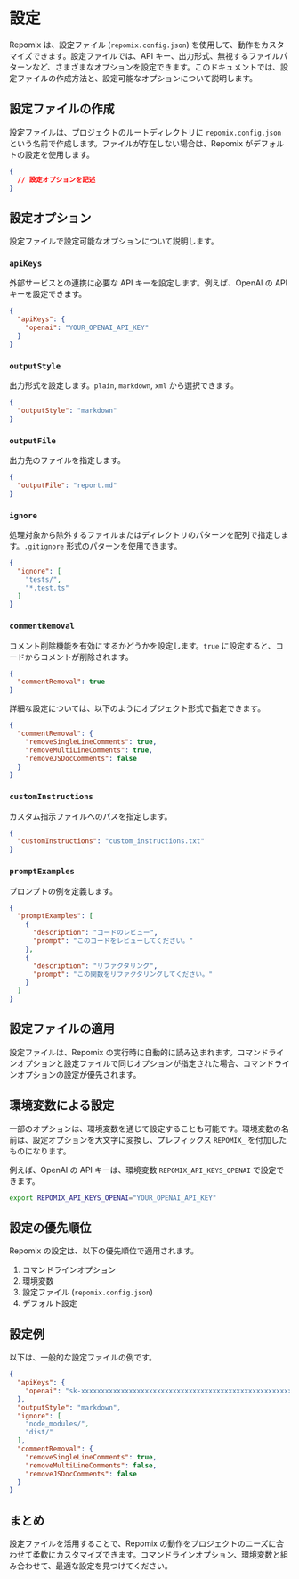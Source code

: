 # 設定

Repomix は、設定ファイル (`repomix.config.json`) を使用して、動作をカスタマイズできます。設定ファイルでは、API キー、出力形式、無視するファイルパターンなど、さまざまなオプションを設定できます。このドキュメントでは、設定ファイルの作成方法と、設定可能なオプションについて説明します。

## 設定ファイルの作成

設定ファイルは、プロジェクトのルートディレクトリに `repomix.config.json` という名前で作成します。ファイルが存在しない場合は、Repomix がデフォルトの設定を使用します。

```json
{
  // 設定オプションを記述
}
```

## 設定オプション

設定ファイルで設定可能なオプションについて説明します。

### `apiKeys`

外部サービスとの連携に必要な API キーを設定します。例えば、OpenAI の API キーを設定できます。

```json
{
  "apiKeys": {
    "openai": "YOUR_OPENAI_API_KEY"
  }
}
```

### `outputStyle`

出力形式を設定します。`plain`, `markdown`, `xml` から選択できます。

```json
{
  "outputStyle": "markdown"
}
```

### `outputFile`

出力先のファイルを指定します。

```json
{
  "outputFile": "report.md"
}
```

### `ignore`

処理対象から除外するファイルまたはディレクトリのパターンを配列で指定します。`.gitignore` 形式のパターンを使用できます。

```json
{
  "ignore": [
    "tests/",
    "*.test.ts"
  ]
}
```

### `commentRemoval`

コメント削除機能を有効にするかどうかを設定します。`true` に設定すると、コードからコメントが削除されます。

```json
{
  "commentRemoval": true
}
```

詳細な設定については、以下のようにオブジェクト形式で指定できます。

```json
{
  "commentRemoval": {
    "removeSingleLineComments": true,
    "removeMultiLineComments": true,
    "removeJSDocComments": false
  }
}
```

### `customInstructions`

カスタム指示ファイルへのパスを指定します。

```json
{
  "customInstructions": "custom_instructions.txt"
}
```

### `promptExamples`

プロンプトの例を定義します。

```json
{
  "promptExamples": [
    {
      "description": "コードのレビュー",
      "prompt": "このコードをレビューしてください。"
    },
    {
      "description": "リファクタリング",
      "prompt": "この関数をリファクタリングしてください。"
    }
  ]
}
```

## 設定ファイルの適用

設定ファイルは、Repomix の実行時に自動的に読み込まれます。コマンドラインオプションと設定ファイルで同じオプションが指定された場合、コマンドラインオプションの設定が優先されます。

## 環境変数による設定

一部のオプションは、環境変数を通じて設定することも可能です。環境変数の名前は、設定オプションを大文字に変換し、プレフィックス `REPOMIX_` を付加したものになります。

例えば、OpenAI の API キーは、環境変数 `REPOMIX_API_KEYS_OPENAI` で設定できます。

```bash
export REPOMIX_API_KEYS_OPENAI="YOUR_OPENAI_API_KEY"
```

## 設定の優先順位

Repomix の設定は、以下の優先順位で適用されます。

1. コマンドラインオプション
2. 環境変数
3. 設定ファイル (`repomix.config.json`)
4. デフォルト設定

## 設定例

以下は、一般的な設定ファイルの例です。

```json
{
  "apiKeys": {
    "openai": "sk-xxxxxxxxxxxxxxxxxxxxxxxxxxxxxxxxxxxxxxxxxxxxxxxxxxxxxxxxx"
  },
  "outputStyle": "markdown",
  "ignore": [
    "node_modules/",
    "dist/"
  ],
  "commentRemoval": {
    "removeSingleLineComments": true,
    "removeMultiLineComments": false,
    "removeJSDocComments": false
  }
}
```

## まとめ

設定ファイルを活用することで、Repomix の動作をプロジェクトのニーズに合わせて柔軟にカスタマイズできます。コマンドラインオプション、環境変数と組み合わせて、最適な設定を見つけてください。
